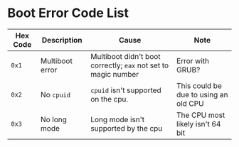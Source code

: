 # Boot Error Code List

| Hex Code | Description     | Cause                                                          | Note                                  |
|----------|-----------------|----------------------------------------------------------------|---------------------------------------|
| `0x1`    | Multiboot error | Multiboot didn't boot correctly; `eax` not set to magic number | Error with GRUB?                      |
| `0x2`    | No `cpuid`      | `cpuid` isn't supported on the cpu.                            | This could be due to using an old CPU |
| `0x3`    | No long mode    | Long mode isn't supported by the cpu                           | The CPU most likely isn't 64 bit      |
